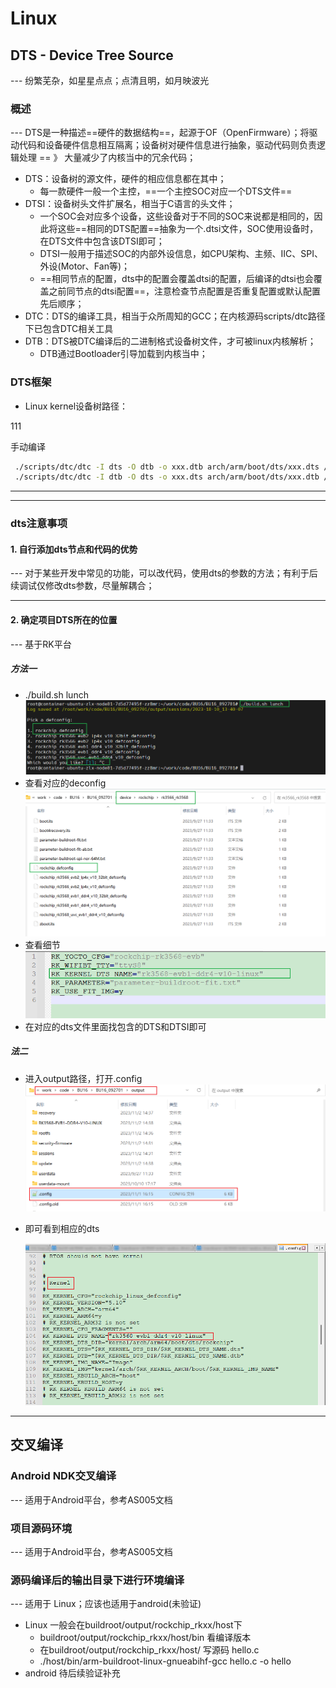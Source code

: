 # Linux
## DTS - Device Tree Source

--- 纷繁芜杂，如星星点点；点清且明，如月映波光



### 概述

--- DTS是一种描述==硬件的数据结构==，起源于OF（OpenFirmware）；将驱动代码和设备硬件信息相互隔离；设备树对硬件信息进行抽象，驱动代码则负责逻辑处理 == 》 大量减少了内核当中的冗余代码；

 -  DTS：设备树的源文件，硬件的相应信息都在其中；
    - 每一款硬件一般一个主控，==一个主控SOC对应一个DTS文件==
 -  DTSI：设备树头文件扩展名，相当于C语言的头文件；
    - 一个SOC会对应多个设备，这些设备对于不同的SOC来说都是相同的，因此将这些==相同的DTS配置==抽象为一个.dtsi文件，SOC使用设备时，在DTS文件中包含该DTSI即可；
    - DTSI一般用于描述SOC的内部外设信息，如CPU架构、主频、IIC、SPI、外设(Motor、Fan等)；
    - ==相同节点的配置，dts中的配置会覆盖dtsi的配置，后编译的dtsi也会覆盖之前同节点的dtsi配置==，注意检查节点配置是否重复配置或默认配置先后顺序；
 -  DTC：DTS的编译工具，相当于众所周知的GCC；在内核源码scripts/dtc路径下已包含DTC相关工具
 -  DTB：DTS被DTC编译后的二进制格式设备树文件，才可被linux内核解析；
    - DTB通过Bootloader引导加载到内核当中；



### DTS框架

- Linux kernel设备树路径：

111



手动编译

```bash
 ./scripts/dtc/dtc -I dts -O dtb -o xxx.dtb arch/arm/boot/dts/xxx.dts // 编译 dts 为 dtb
 ./scripts/dtc/dtc -I dtb -O dts -o xxx.dts arch/arm/boot/dts/xxx.dtb // 反编译 dtb 为 dts
```

---

---

### dts注意事项

#### 1. 自行添加dts节点和代码的优势

--- 对于某些开发中常见的功能，可以改代码，使用dts的参数的方法；有利于后续调试仅修改dts参数，尽量解耦合；

---

#### 2. 确定项目DTS所在的位置

--- 基于RK平台

##### 方法一

- ./build.sh lunch
  ![image-20231010134901614](Linux/image-20231010134901614.png)
- 查看对应的deconfig
  ![image-20231010135041497](Linux/image-20231010135041497.png)
- 查看细节
  ![image-20231010135115312](Linux/image-20231010135115312.png)
- 在对应的dts文件里面找包含的DTS和DTSI即可

##### 法二

- 进入output路径，打开.config
  ![image-20231102144014071](Linux/image-20231102144014071.png)

- 即可看到相应的dts

  ![image-20231102144156362](Linux/image-20231102144156362.png)



---

## 交叉编译

### Android NDK交叉编译

--- 适用于Android平台，参考AS005文档

### 项目源码环境 

--- 适用于Android平台，参考AS005文档

### 源码编译后的输出目录下进行环境编译

--- 适用于 Linux；应该也适用于android(未验证)

- Linux
  一般会在buildroot/output/rockchip_rkxx/host下 
  - buildroot/output/rockchip_rkxx/host/bin  看编译版本
  - 在buildroot/output/rockchip_rkxx/host/  写源码 hello.c
  -  ./host/bin/arm-buildroot-linux-gnueabihf-gcc hello.c -o hello
- android
  待后续验证补充















